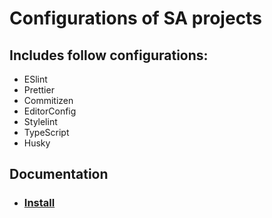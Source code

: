 # Configurations of SA projects

## Includes follow configurations:

- ESlint
- Prettier
- Commitizen
- EditorConfig
- Stylelint
- TypeScript
- Husky

## Documentation

- ### [Install](docs/install.md)

